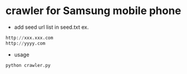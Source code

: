 # crawler for Samsung mobile phone

- add seed url list in seed.txt ex.

```python
http://xxx.xxx.com
http://yyyy.com
```

- usage

```bash
python crawler.py
```